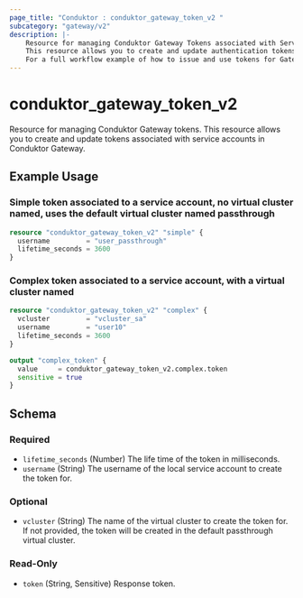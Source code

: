 ```yaml
---
page_title: "Conduktor : conduktor_gateway_token_v2 "
subcategory: "gateway/v2"
description: |-
    Resource for managing Conduktor Gateway Tokens associated with Service Accounts.
    This resource allows you to create and update authentication tokens associated with service accounts in Conduktor Gateway.
    For a full workflow example of how to issue and use tokens for Gateway service accounts, refer to our [docs site](https://docs.conduktor.io/gateway/how-to/manage-service-accounts-and-acls/#manage-a-local-service-account).
---
```


# conduktor_gateway_token_v2

Resource for managing Conduktor Gateway tokens.
This resource allows you to create and update tokens associated with service accounts in Conduktor Gateway.

## Example Usage

### Simple token associated to a service account, no virtual cluster named, uses the default virtual cluster named passthrough
```terraform
resource "conduktor_gateway_token_v2" "simple" {
  username         = "user_passthrough"
  lifetime_seconds = 3600
}
```

### Complex token associated to a service account, with a virtual cluster named
```terraform
resource "conduktor_gateway_token_v2" "complex" {
  vcluster         = "vcluster_sa"
  username         = "user10"
  lifetime_seconds = 3600
}

output "complex_token" {
  value     = conduktor_gateway_token_v2.complex.token
  sensitive = true
}
```


<!-- schema generated by tfplugindocs -->
## Schema

### Required

- `lifetime_seconds` (Number) The life time of the token in milliseconds.
- `username` (String) The username of the local service account to create the token for.

### Optional

- `vcluster` (String) The name of the virtual cluster to create the token for. If not provided, the token will be created in the default passthrough virtual cluster.

### Read-Only

- `token` (String, Sensitive) Response token.



